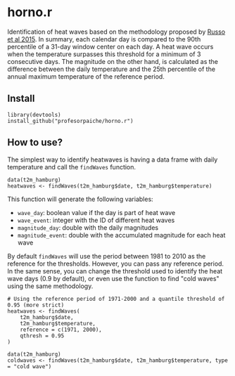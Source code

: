 # horno.r
Identification of heat waves based on the methodology proposed by [Russo et al
2015](https://iopscience.iop.org/article/10.1088/1748-9326/10/12/124003/meta).
In summary, each calendar day is compared to the 90th percentile of a 31-day
window center on each day. A heat wave occurs when the temperature surpasses
this threshold for a minimum of 3 consecutive days. The magnitude on the other
hand, is calculated as the difference between the daily temperature and the
25th percentile of the annual maximum temperature of the reference period.

## Install

```
library(devtools)
install_github("profesorpaiche/horno.r")
```

## How to use?

The simplest way to identify heatwaves is having a data frame with daily
temperature and call the `findWaves` function.

```
data(t2m_hamburg)
heatwaves <- findWaves(t2m_hamburg$date, t2m_hamburg$temperature)
```

This function will generate the following variables:

- `wave_day`: boolean value if the day is part of heat wave
- `wave_event`: integer with the ID of different heat waves
- `magnitude_day`: double with the daily magnitudes
- `magnitude_event`: double with the accumulated magnitude for each heat wave

By default `findWaves` will use the period between 1981 to 2010 as the
reference for the thresholds. However, you can pass any reference period. In
the same sense, you can change the threshold used to identify the heat wave
days (0.9 by default), or even use the function to find "cold waves" using the
same methodology.

```
# Using the reference period of 1971-2000 and a quantile threshold of 0.95 (more strict)
heatwaves <- findWaves(
    t2m_hamburg$date,
    t2m_hamburg$temperature,
    reference = c(1971, 2000),
    qthresh = 0.95
)
```

```
data(t2m_hamburg)
coldwaves <- findWaves(t2m_hamburg$date, t2m_hamburg$temperature, type = "cold wave")
```

